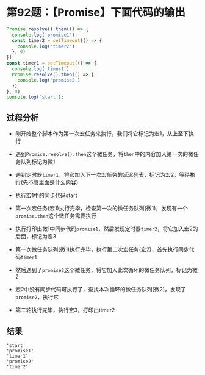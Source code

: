 # 第92题：【Promise】下面代码的输出

```js
Promise.resolve().then(() => {
  console.log('promise1');
  const timer2 = setTimeout(() => {
    console.log('timer2')
  }, 0)
});
const timer1 = setTimeout(() => {
  console.log('timer1')
  Promise.resolve().then(() => {
    console.log('promise2')
  })
}, 0)
console.log('start');
```

## 过程分析

* 刚开始整个脚本作为第一次宏任务来执行，我们将它标记为宏1，从上至下执行

* 遇到`Promise.resolve().then`这个微任务，将`then`中的内容加入第一次的微任务队列标记为微1

* 遇到定时器`timer1`，将它加入下一次宏任务的延迟列表，标记为宏2，等待执行(先不管里面是什么内容)

* 执行宏1中的同步代码start

* 第一次宏任务(宏1)执行完毕，检查第一次的微任务队列(微1)，发现有一个`promise.then`这个微任务需要执行

* 执行打印出微1中同步代码`promise1`，然后发现定时器`timer2`，将它加入宏2的后面，标记为宏3

* 第一次微任务队列(微1)执行完毕，执行第二次宏任务(宏2)，首先执行同步代码`timer1`

* 然后遇到了`promise2`这个微任务，将它加入此次循环的微任务队列，标记为微2

* 宏2中没有同步代码可执行了，查找本次循环的微任务队列(微2)，发现了`promise2`，执行它

* 第二轮执行完毕，执行宏3，打印出timer2

## 结果

```
'start'
'promise1'
'timer1'
'promise2'
'timer2'
```